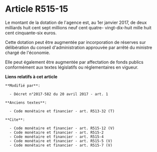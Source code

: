 # Article R515-15

Le montant de la dotation de l'agence est, au 1er janvier 2017, de deux milliards huit cent sept millions neuf cent quatre-
vingt-dix-huit mille huit cent cinquante-six euros.

Cette dotation peut être augmentée par incorporation de réserves sur délibération du conseil d'administration approuvée par
arrêté du ministre chargé de l'économie.

Elle peut également être augmentée par affectation de fonds publics conformément aux textes législatifs ou réglementaires en
vigueur.

**Liens relatifs à cet article**

	**Modifié par**:

	  - Décret n°2017-582 du 20 avril 2017 - art. 1

	**Anciens textes**:

	  - Code monétaire et financier - art. R513-32 (T)

	**Cite**:

	  - Code monétaire et financier - art. R515-12 (V)
	  - Code monétaire et financier - art. R515-2
	  - Code monétaire et financier - art. R515-4
	  - Code monétaire et financier - art. R515-5 (V)
	  - Code monétaire et financier - art. R515-7 (V)
